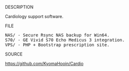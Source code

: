 
DESCRIPTION

Cardiology support software.

FILE
<pre>
NAS/ - Secure Rsync NAS backup for Win64.
S70/ - GE Vivid S70 Echo Medicus 3 integration.
VPS/ - PHP + Bootstrap prescription site.
</pre>
SOURCE

https://github.com/KyomaHooin/Cardio


